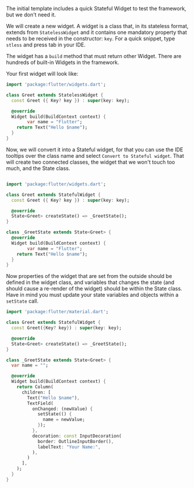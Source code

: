 The initial template includes a quick Stateful Widget to test the framework, but we don't need it. 

We will create a new widget. A widget is a class that, in its stateless format, extends from `StatelessWidget` and it contains one mandatory property that needs to be received in the constructor: `key`. For a quick snippet, type `stless` and press tab in your IDE.

The widget has a `build` method that must return other Widget. There are hundreds of built-in Widgets in the framework.

Your first widget will look like:

```dart
import 'package:flutter/widgets.dart';

class Greet extends StatelessWidget {
  const Greet ({ Key? key }) : super(key: key);

  @override
  Widget build(BuildContext context) {
        var name = "Flutter";
    return Text("Hello $name");
  }
}
```

Now, we will convert it into a Stateful widget, for that you can use the IDE tooltips over the class name and select `Convert to Stateful widget`. That will create two connected classes, the widget that we won't touch too much, and the State class.

```dart

import 'package:flutter/widgets.dart';

class Greet extends StatefulWidget {
  const Greet ({ Key? key }) : super(key: key);

  @override
  State<Greet> createState() => _GreetState();
}

class _GreetState extends State<Greet> {
  @override
  Widget build(BuildContext context) {
        var name = "Flutter";
    return Text("Hello $name");
  }
}
```

Now properties of the widget that are set from the outside should be defined in the widget class, and variables that changes the state (and should cause a re-render of the widget) should be within the State class. Have in mind you must update your state variables and objects within a `setState` call.

```dart
import 'package:flutter/material.dart';

class Greet extends StatefulWidget {
  const Greet({Key? key}) : super(key: key);

  @override
  State<Greet> createState() => _GreetState();
}

class _GreetState extends State<Greet> {
  var name = "";

  @override
  Widget build(BuildContext context) {
    return Column(
      children: [
        Text("Hello $name"),
        TextField(
          onChanged: (newValue) {
            setState(() {
              name = newValue;
            });
          },
          decoration: const InputDecoration(
            border: OutlineInputBorder(),
            labelText: "Your Name:",
          ),
        )
      ],
    );
  }
}

```
